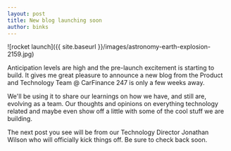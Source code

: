 ```yaml
---
layout: post
title: New blog launching soon
author: binks
---
```


![rocket launch]({{ site.baseurl }}/images/astronomy-earth-explosion-2159.jpg)


Anticipation levels are high and the pre-launch excitement is starting to build. It gives me great pleasure to announce a new blog from the Product and Technology Team @ CarFinance 247 is only a few weeks away.

We'll be using it to share our learnings on how we have, and still are, evolving as a team. Our thoughts and opinions on everything technology related and maybe even show off a little with some of the cool stuff we are building.

The next post you see will be from our Technology Director Jonathan Wilson who will officially kick things off. Be sure to check back soon.
